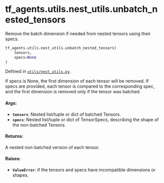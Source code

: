 <div itemscope itemtype="http://developers.google.com/ReferenceObject">
<meta itemprop="name" content="tf_agents.utils.nest_utils.unbatch_nested_tensors" />
<meta itemprop="path" content="Stable" />
</div>

# tf_agents.utils.nest_utils.unbatch_nested_tensors

Remove the batch dimension if needed from nested tensors using their specs.

``` python
tf_agents.utils.nest_utils.unbatch_nested_tensors(
    tensors,
    specs=None
)
```



Defined in [`utils/nest_utils.py`](https://github.com/tensorflow/agents/tree/master/tf_agents/utils/nest_utils.py).

<!-- Placeholder for "Used in" -->

If specs is None, the first dimension of each tensor will be removed.
If specs are provided, each tensor is compared to the corresponding spec,
and the first dimension is removed only if the tensor was batched.

#### Args:

* <b>`tensors`</b>: Nested list/tuple or dict of batched Tensors.
* <b>`specs`</b>: Nested list/tuple or dict of TensorSpecs, describing the shape of the
    non-batched Tensors.


#### Returns:

A nested non-batched version of each tensor.

#### Raises:

* <b>`ValueError`</b>: if the tensors and specs have incompatible dimensions or shapes.